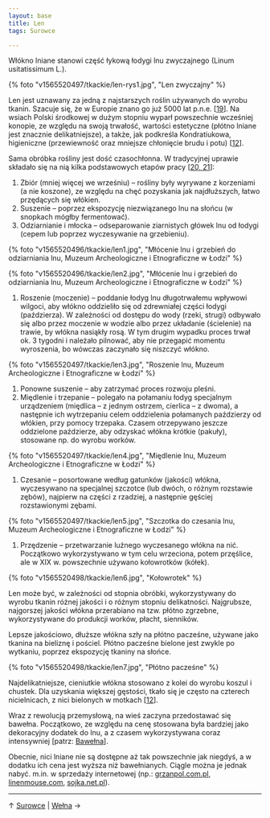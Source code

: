 ```yaml
---
layout: base
title: Len
tags: Surowce

---
```

Włókno lniane stanowi część łykową łodygi lnu zwyczajnego (Linum usitatissimum L.).

{% foto "v1565520497/tkackie/len-rys1.jpg", "Len zwyczajny" %}

Len jest uznawany za jedną z najstarszych roślin używanych do wyrobu tkanin. Szacuje się, że w Europie znano go już 5000 lat p.n.e. \[[19](/bibliografia/#main)\]. Na wsiach Polski środkowej w dużym stopniu wyparł powszechnie wcześniej konopie, ze względu na swoją trwałość, wartości estetyczne (płótno lniane jest znacznie delikatniejsze), a także, jak podkreśla Kondratiukowa, higieniczne (przewiewność oraz mniejsze chłonięcie brudu i potu) \[[12](/bibliografia/#main)\].

Sama obróbka rośliny jest dość czasochłonna. W tradycyjnej uprawie składało się na nią kilka podstawowych etapów pracy \[[20, 21](/bibliografia/#main)\]:

1. Zbiór (mniej więcej we wrześniu) – rośliny były wyrywane z korzeniami (a nie koszone), ze względu na chęć pozyskania jak najdłuższych, łatwo przędących się włókien.
2. Suszenie – poprzez ekspozycję niezwiązanego lnu na słońcu (w snopkach mógłby fermentować).
3. Odziarnianie i młocka – odseparowanie ziarnistych główek lnu od łodygi (cepem lub poprzez wyczesywanie na grzebieniu).

{% foto "v1565520496/tkackie/len1.jpg", "Młócenie lnu i grzebień do odziarniania lnu, Muzeum Archeologiczne i Etnograficzne w Łodzi" %}

{% foto "v1565520496/tkackie/len2.jpg", "Młócenie lnu i grzebień do odziarniania lnu, Muzeum Archeologiczne i Etnograficzne w Łodzi" %}

1. Roszenie (moczenie) – poddanie łodyg lnu długotrwałemu wpływowi wilgoci, aby włókno oddzieliło się od zdrewniałej części łodygi (paździerza). W zależności od dostępu do wody (rzeki, strugi) odbywało się albo przez moczenie w wodzie albo przez układanie (ścielenie) na trawie, by włókna nasiąkły rosą. W tym drugim wypadku proces trwał ok. 3 tygodni i należało pilnować, aby nie przegapić momentu wyroszenia, bo wówczas zaczynało się niszczyć włókno.

{% foto "v1565520497/tkackie/len3.jpg", "Roszenie lnu, Muzeum Archeologiczne i Etnograficzne w Łodzi" %}

1. Ponowne suszenie – aby zatrzymać proces rozwoju pleśni.
2. Międlenie i trzepanie – polegało na połamaniu łodyg specjalnym urządzeniem (międlica – z jednym ostrzem, cierlica – z dwoma), a następnie ich wytrzepaniu celem oddzielenia połamanych paździerzy od włókien, przy pomocy trzepaka.
   Czasem otrzepywano jeszcze oddzielone paździerze, aby odzyskać włókna krótkie (pakuły), stosowane np. do wyrobu worków.

{% foto "v1565520497/tkackie/len4.jpg", "Międlenie lnu, Muzeum Archeologiczne i Etnograficzne w Łodzi" %}

1. Czesanie – posortowane według gatunków (jakości) włókna, wyczesywano na specjalnej szczotce (lub dwóch, o różnym rozstawie zębów), najpierw na części z rzadziej, a następnie gęściej rozstawionymi zębami.

{% foto "v1565520497/tkackie/len5.jpg", "Szczotka do czesania lnu, Muzeum Archeologiczne i Etnograficzne w Łodzi" %}

1. Przędzenie – przetwarzanie luźnego wyczesanego włókna na nić. Początkowo wykorzystywano w tym celu wrzeciona, potem przęślice, ale w XIX w. powszechnie używano kołowrotków (kółek).

{% foto "v1565520498/tkackie/len6.jpg", "Kołowrotek" %}

Len może być, w zależności od stopnia obróbki, wykorzystywany do wyrobu tkanin różnej jakości i o różnym stopniu delikatności. Najgrubsze, najgorszej jakości włókna przerabiano na tzw. płótno zgrzebne, wykorzystywane do produkcji worków, płacht, sienników.

Lepsze jakościowo, dłuższe włókna szły na płótno pacześne, używane jako tkanina na bieliznę i pościel. Płótno pacześne bielone jest zwykle po wytkaniu, poprzez ekspozycję tkaniny na słońce.

{% foto "v1565520498/tkackie/len7.jpg", "Płótno pacześne" %}

Najdelikatniejsze, cieniutkie włókna stosowano z kolei do wyrobu koszul i chustek. Dla uzyskania większej gęstości, tkało się je często na czterech nicielnicach, z nici bielonych w motkach \[[12](/bibliografia/#main)\].

Wraz z rewolucją przemysłową, na wieś zaczyna przedostawać się bawełna. Początkowo, ze względu na cenę stosowana była bardziej jako dekoracyjny dodatek do lnu, a z czasem wykorzystywana coraz intensywniej \[patrz: [Bawełna](/surowce/bawelna/#main)\].

Obecnie, nici lniane nie są dostępne aż tak powszechnie jak niegdyś, a w dodatku ich cena jest wyższa niż bawełnianych. Ciągle można je jednak nabyć. m.in. w sprzedaży internetowej (np.: [grzanpol.com.pl](http://grzanpol.com.pl), [linenmouse.com](http://www.linenmouse.com), [sojka.net.pl](http://www.sojka.net.pl)).

***

↑ [Surowce](/surowce/#main) | [Wełna](/surowce/welna/#main) →